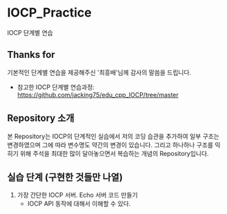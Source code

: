 # IOCP_Practice
IOCP 단계별 연습

## Thanks for
기본적인 단계별 연습을 제공해주신 '최흥배'님께 감사의 말씀을 드립니다.
- 참고한 IOCP 단계별 연습과정: https://github.com/jacking75/edu_cpp_IOCP/tree/master

## Repository 소개
본 Repository는 IOCP의 단계적인 실습에서 저의 코딩 습관을 추가하여 일부 구조는 변경하였으며 그에 따라 변수명도 약간의 변경이 있습니다.
그리고 하나하나 구조를 익히기 위해 주석을 최대한 많이 달아놓으면서 복습하는 개념의 Repository입니다.

## 실습 단계 (구현한 것들만 나열)
1. 가장 간단한 IOCP 서버. Echo 서버 코드 만들기
    * IOCP API 동작에 대해서 이해할 수 있다.
